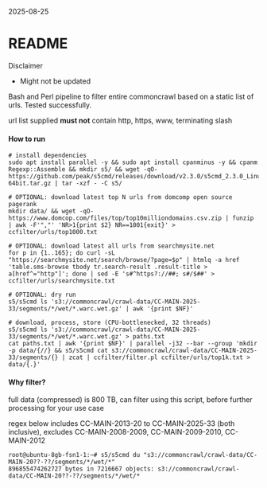 2025-08-25

# README

Disclaimer
 - Might not be updated

Bash and Perl pipeline to filter entire commoncrawl based on a static list of urls. Tested successfully.

url list supplied **must not** contain http, https, www, terminating slash

#### How to run

```
# install dependencies
sudo apt install parallel -y && sudo apt install cpanminus -y && cpanm Regexp::Assemble && mkdir s5/ && wget -qO- https://github.com/peak/s5cmd/releases/download/v2.3.0/s5cmd_2.3.0_Linux-64bit.tar.gz | tar -xzf - -C s5/

# OPTIONAL: download latest top N urls from domcomp open source pagerank
mkdir data/ && wget -qO- https://www.domcop.com/files/top/top10milliondomains.csv.zip | funzip | awk -F'","' 'NR>1{print $2} NR==1001{exit}' > ccfilter/urls/top1000.txt

# OPTIONAL: download latest all urls from searchmysite.net
for p in {1..165}; do curl -sL "https://searchmysite.net/search/browse/?page=$p" | htmlq -a href 'table.sms-browse tbody tr.search-result .result-title > a[href^="http"]'; done | sed -E 's#^https?://##; s#/$##' > ccfilter/urls/searchmysite.txt

# OPTIONAL: dry run
s5/s5cmd ls 's3://commoncrawl/crawl-data/CC-MAIN-2025-33/segments/*/wet/*.warc.wet.gz' | awk '{print $NF}'

# download, process, store (CPU-bottlenecked, 32 threads)
s5/s5cmd ls 's3://commoncrawl/crawl-data/CC-MAIN-2025-33/segments/*/wet/*.warc.wet.gz' > paths.txt
cat paths.txt | awk '{print $NF}' | parallel -j32 --bar --group 'mkdir -p data/{//} && s5/s5cmd cat s3://commoncrawl/crawl-data/CC-MAIN-2025-33/segments/{} | zcat | ccfilter/filter.pl ccfilter/urls/top1k.txt > data/{.}'
```

#### Why filter?

full data (compressed) is 800 TB, can filter using this script, before further processing for your use case

regex below includes CC-MAIN-2013-20 to CC-MAIN-2025-33 (both inclusive), excludes CC-MAIN-2008-2009, CC-MAIN-2009-2010, CC-MAIN-2012

```
root@ubuntu-8gb-fsn1-1:~# s5/s5cmd du "s3://commoncrawl/crawl-data/CC-MAIN-20??-??/segments/*/wet/*"
896855474262727 bytes in 7216667 objects: s3://commoncrawl/crawl-data/CC-MAIN-20??-??/segments/*/wet/*
```
